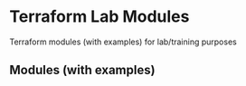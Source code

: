 # Terraform Lab Modules

Terraform modules (with examples) for lab/training purposes

## Modules (with examples)


